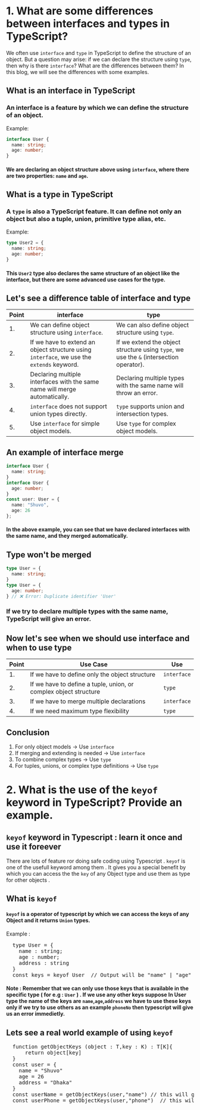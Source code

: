 # 1. What are some differences between interfaces and types in TypeScript?

We often use `interface` and `type` in TypeScript to define the structure of an object. But a question may arise: if we can declare the structure using `type`, then why is there `interface`? What are the differences between them? In this blog, we will see the differences with some examples.

## What is an interface in TypeScript

### An interface is a feature by which we can define the structure of an object.

Example:
```ts
interface User {
  name: string;
  age: number;
}
```

#### We are declaring an object structure above using `interface`, where there are two properties: `name` and `age`.

## What is a type in TypeScript

### A `type` is also a TypeScript feature. It can define not only an object but also a tuple, union, primitive type alias, etc.

Example:
```ts
type User2 = {
  name: string;
  age: number;
}
```

#### This `User2` type also declares the same structure of an object like the interface, but there are some advanced use cases for the type.

## Let's see a difference table of interface and type

| Point | interface | type |
|-------|-----------|------|
| 1.    | We can define object structure using `interface`. | We can also define object structure using `type`. |
| 2.    | If we have to extend an object structure using `interface`, we use the `extends` keyword. | If we extend the object structure using `type`, we use the `&` (intersection operator). |
| 3.    | Declaring multiple interfaces with the same name will merge automatically. | Declaring multiple types with the same name will throw an error. |
| 4.    | `interface` does not support union types directly. | `type` supports union and intersection types. |
| 5.    | Use `interface` for simple object models. | Use `type` for complex object models. |

## An example of interface merge

```ts
interface User {
  name: string;
}
interface User {
  age: number;
}
const user: User = {
  name: "Shuvo",
  age: 26
};
```

#### In the above example, you can see that we have declared interfaces with the same name, and they merged automatically.

## Type won't be merged

```ts
type User = {
  name: string;
}
type User = {
  age: number;
} // ❌ Error: Duplicate identifier 'User'
```

### If we try to declare multiple types with the same name, TypeScript will give an error.

## Now let's see when we should use interface and when to use type

| Point | Use Case | Use |
|-------|----------|-----|
| 1.    | If we have to define only the object structure | `interface` |
| 2.    | If we have to define a tuple, union, or complex object structure | `type` |
| 3.    | If we have to merge multiple declarations | `interface` |
| 4.    | If we need maximum type flexibility | `type` |

## Conclusion

1. For only object models → Use `interface`
2. If merging and extending is needed → Use `interface`
3. To combine complex types → Use `type`
4. For tuples, unions, or complex type definitions → Use `type`






# 2. What is the use of the `keyof` keyword in TypeScript? Provide an example.

## `keyof` keyword in Typescript : learn it once and use it foreever

There are lots of feature ror doing safe coding using Typescript . `keyof` is one of the usefull keyword among them . It gives you a special benefit by which you can access the the `key` of any Object type and use them as type for other objects .

## What is `keyof`
#### `keyof` is a operator of typescript by which we can access the keys of any Object and it returns `Union` types.
Example : 
<pre>
  type User = {
    name : string;
    age : number;
    address : string
  }
  const keys = keyof User  // Output will be "name" | "age" | "address"
</pre>
#### Note : Remember that we can only use those keys that is available in the specific type ( for e.g : `User` ) . If we use any other keys suppose In User type the name of the keys are `name`,`age`,`address` we have to use these keys only if we try to use others as an example `phoneNo` then typescript will give us an error immedietly.

## Lets see a real world example of using `keyof`
<pre>
  function getObjectKeys<T,K extends keyof T> (object : T,key : K) : T[K]{
      return object[key]
  }
  const user = {
    name = "Shuvo"
    age = 26
    address = "Dhaka"
  }
  const userName = getObjectKeys(user,"name") // this will give the key
  const userPhone = getObjectKeys(user,"phone")  // this will give error cause there is no key named `phone` in the `user` object
</pre>
